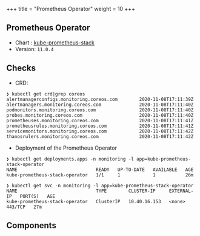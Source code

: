 +++
title = "Prometheus Operator"
weight = 10
+++

## Prometheus Operator

* Chart : [kube-prometheus-stack](https://artifacthub.io/packages/helm/prometheus-community/kube-prometheus-stack)
* Version: `11.0.4`

## Checks

* CRD:

```shell
❯ kubectl get crd|grep coreos
alertmanagerconfigs.monitoring.coreos.com        2020-11-08T17:11:39Z
alertmanagers.monitoring.coreos.com              2020-11-08T17:11:40Z
podmonitors.monitoring.coreos.com                2020-11-08T17:11:40Z
probes.monitoring.coreos.com                     2020-11-08T17:11:40Z
prometheuses.monitoring.coreos.com               2020-11-08T17:11:41Z
prometheusrules.monitoring.coreos.com            2020-11-08T17:11:41Z
servicemonitors.monitoring.coreos.com            2020-11-08T17:11:42Z
thanosrulers.monitoring.coreos.com               2020-11-08T17:11:42Z
```

* Deployment of the Prometheus Operator

```shell
❯ kubectl get deployments.apps -n monitoring -l app=kube-prometheus-stack-operator
NAME                             READY   UP-TO-DATE   AVAILABLE   AGE
kube-prometheus-stack-operator   1/1     1            1           26m

❯ kubectl get svc -n monitoring -l app=kube-prometheus-stack-operator
NAME                             TYPE        CLUSTER-IP     EXTERNAL-IP   PORT(S)   AGE
kube-prometheus-stack-operator   ClusterIP   10.40.16.153   <none>        443/TCP   27m
```

## Components
